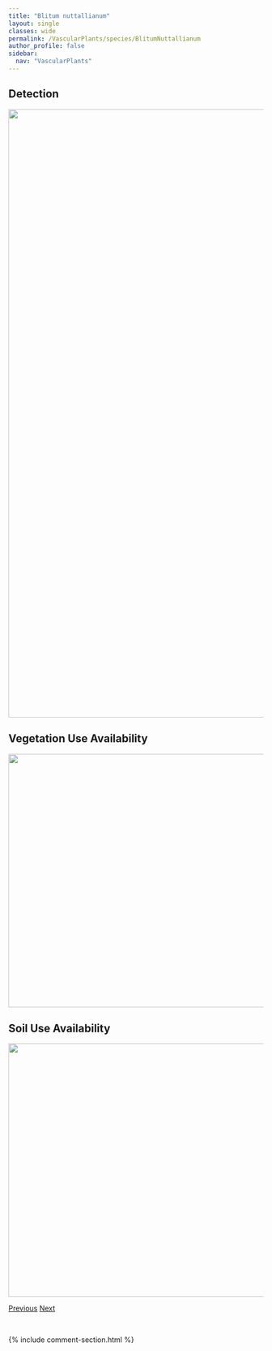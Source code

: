 ```yaml
---
title: "Blitum nuttallianum"
layout: single
classes: wide
permalink: /VascularPlants/species/BlitumNuttallianum
author_profile: false
sidebar:
  nav: "VascularPlants"
---
```


<h2>Detection</h2>

<a href="https://drive.google.com/uc?export=view&id=1klEyhUhofWpkVIgNjLmWRz3baUUYA6-y">
<img src="https://drive.google.com/uc?export=view&id=1klEyhUhofWpkVIgNjLmWRz3baUUYA6-y" height = "1200" width = "800">
</a>


<h2>Vegetation Use Availability</h2>

<a href="https://drive.google.com/uc?export=view&id=15WPWN7j6Yb2n8meHBW_9dyjJs9-rLB2E">
<img src="https://drive.google.com/uc?export=view&id=15WPWN7j6Yb2n8meHBW_9dyjJs9-rLB2E" height = "500" width = "1000">
</a>


<h2>Soil Use Availability</h2>

<a href="https://drive.google.com/uc?export=view&id=1SlDl-EZ-MwenMCMdDrIpx04eBZ61unJX">
<img src="https://drive.google.com/uc?export=view&id=1SlDl-EZ-MwenMCMdDrIpx04eBZ61unJX" height = "500" width = "1000">
</a>


<a href="/DevelopmentWebsite/VascularPlants/species/BlitumCapitatum" class="pagination--pager" title="Blitum capitatum">Previous</a> <a href="/DevelopmentWebsite/VascularPlants/species/BoecheraGrahamiiCollinsiiRetrofractaPedunculocarpa" class="pagination--pager" title="Boechera grahamii/collinsii/retrofracta/pedunculocarpa">Next</a>

<p>&nbsp;</p>

{% include comment-section.html %}
